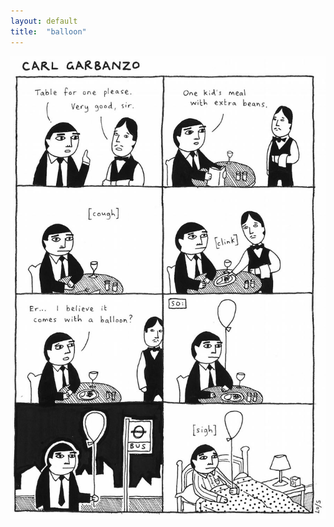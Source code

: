 ```yaml
---
layout: default
title:  "balloon"
---
```


![balloon](/assets/img/carl-garbanzo/2007/balloon-900w.jpg)